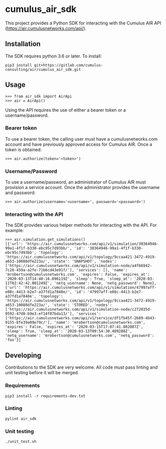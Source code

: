 # cumulus_air_sdk

This project provides a Python SDK for interacting with the Cumulus AIR API (https://air.cumulusnetworks.com/api/).

## Installation

The SDK requires python 3.6 or later. To install:

```
pip3 install git+https://gitlab.com/cumulus-consulting/air/cumulus_air_sdk.git
```

## Usage

```
>>> from air_sdk import AirApi
>>> air = AirApi()
```

Using the API requires the use of either a bearer token or a username/password.

### Bearer token

To use a bearer token, the calling user must have a cumulusnetworks.com account and have previously approved access for Cumulus AIR. Once a token is obtained:

```
>>> air.authorize(token='<token>')
```

### Username/Password

To use a username/password, an administrator of Cumulus AIR must provision a service account. Once the administrator provides the username and password:

```
>>> air.authorize(username='<username>', password='<password>')
```

### Interacting with the API

The SDK provides various helper methods for interacting with the API. For example:

```
>>> air.simulation.get_simulations()
[{'url': 'https://air.cumulusnetworks.com/api/v1/simulation/30364946-99a1-4f1f-b330-ebc95c7d93bb/', 'id': '30364946-99a1-4f1f-b330-ebc95c7d93bb', 'topology': 'https://air.cumulusnetworks.com/api/v1/topology/9ccaa421-3472-4919-a653-10088dfe223a/', 'state': 'SNAPSHOT', 'nodes': ['https://air.cumulusnetworks.com/api/v1/simulation-node/a4f66942-7c28-459a-a2fe-71b6cd43e91f/'], 'services': [], 'name': 'mrobertson@cumulusnetworks.com', 'expires': False, 'expires_at': '2020-03-13T14:40:16.096119Z', 'sleep': True, 'sleep_at': '2020-03-11T02:42:42.001249Z', 'netq_username': None, 'netq_password': None}, {'url': 'https://air.cumulusnetworks.com/api/v1/simulation/47997aff-e08c-4413-b2e7-a37fd1a7848e/', 'id': '47997aff-e08c-4413-b2e7-a37fd1a7848e', 'topology': 'https://air.cumulusnetworks.com/api/v1/topology/9ccaa421-3472-4919-a653-10088dfe223a/', 'state': 'STORED', 'nodes': ['https://air.cumulusnetworks.com/api/v1/simulation-node/c272035d-9592-47d0-b9e3-ef14f07bda13/'], 'services': ['https://air.cumulusnetworks.com/api/v1/service/df1fb45f-2689-4b43-9155-8fe39a09e79c/'], 'name': 'mrobertson@cumulusnetworks.com', 'expires': False, 'expires_at': '2020-03-15T17:07:41.802087Z', 'sleep': True, 'sleep_at': '2020-03-13T09:54:30.489288Z', 'netq_username': 'mrobertson@cumulusnetworks.com', 'netq_password': 'foo'}]
```

## Developing

Contributions to the SDK are very welcome. All code must pass linting and unit testing before it will be merged.

### Requirements

```
pip3 install -r requirements-dev.txt
```

### Linting

```
pylint air_sdk
```

### Unit testing

```
./unit_test.sh
```
